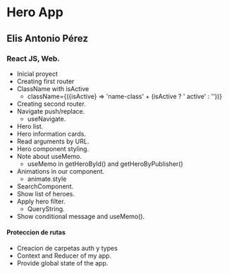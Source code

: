 # Hero App

## Elis Antonio Pérez

### React JS, Web.

- Inicial proyect
- Creating first router
- ClassName with isActive
  - className={({isActive} => 'name-class' + (isActive ? ' active' : ''))}
- Creating second router.
- Navigate push/replace.
  - useNavigate.
- Hero list.
- Hero information cards.
- Read arguments by URL.
- Hero component styling.
- Note about useMemo.
  - useMemo in getHeroById() and getHeroByPublisher()
- Animations in our component.
  - animate.style
- SearchComponent.
- Show list of heroes.
- Apply hero filter.
  - QueryString.
- Show conditional message and useMemo().

#### Proteccion de rutas
- Creacion de carpetas auth y types
- Context and Reducer of my app.
- Provide global state of the app.